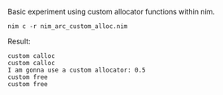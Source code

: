 Basic experiment using custom allocator functions within nim.

```
nim c -r nim_arc_custom_alloc.nim
```

Result:

```
custom calloc
custom calloc
I am gonna use a custom allocator: 0.5
custom free
custom free
```
